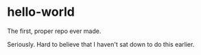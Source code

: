 # hello-world
The first, proper repo ever made.

Seriously. Hard to believe that I haven't sat down to do this earlier.
